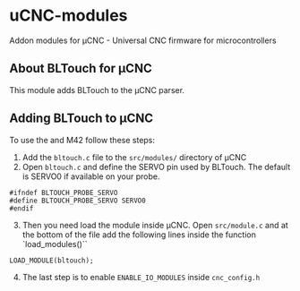 # uCNC-modules

Addon modules for µCNC - Universal CNC firmware for microcontrollers

## About BLTouch for µCNC

This module adds BLTouch to the µCNC parser.

## Adding BLTouch to µCNC

To use the and M42 follow these steps:

1. Add the `bltouch.c` file to the `src/modules/` directory of µCNC
2. Open `bltouch.c` and define the SERVO pin used by BLTouch. The default is SERVO0 if available on your probe.

```
#ifndef BLTOUCH_PROBE_SERVO
#define BLTOUCH_PROBE_SERVO SERVO0
#endif
```

3. Then you need load the module inside µCNC. Open `src/module.c` and at the bottom of the file add the following lines inside the function `load_modules()``

```
LOAD_MODULE(bltouch);
```

4. The last step is to enable `ENABLE_IO_MODULES` inside `cnc_config.h`
